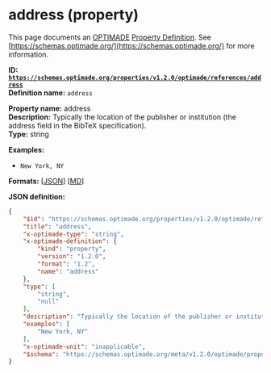 # address (property)
This page documents an [OPTIMADE](https://www.optimade.org/) [Property Definition](https://schemas.optimade.org/#definitions). See [https://schemas.optimade.org/](https://schemas.optimade.org/) for more information.

**ID: [`https://schemas.optimade.org/properties/v1.2.0/optimade/references/address`](https://schemas.optimade.org/properties/v1.2.0/optimade/references/address)**  
**Definition name:** `address`

**Property name:** address  
**Description:** Typically the location of the publisher or institution (the address field in the BibTeX specification).  
**Type:** string  



**Examples:**

- `New York, NY`

**Formats:** [[JSON](address.json)] [[MD](address.md)]

**JSON definition:**

``` json
{
    "$id": "https://schemas.optimade.org/properties/v1.2.0/optimade/references/address",
    "title": "address",
    "x-optimade-type": "string",
    "x-optimade-definition": {
        "kind": "property",
        "version": "1.2.0",
        "format": "1.2",
        "name": "address"
    },
    "type": [
        "string",
        "null"
    ],
    "description": "Typically the location of the publisher or institution (the address field in the BibTeX specification).",
    "examples": [
        "New York, NY"
    ],
    "x-optimade-unit": "inapplicable",
    "$schema": "https://schemas.optimade.org/meta/v1.2.0/optimade/property_definition.md"
}
```